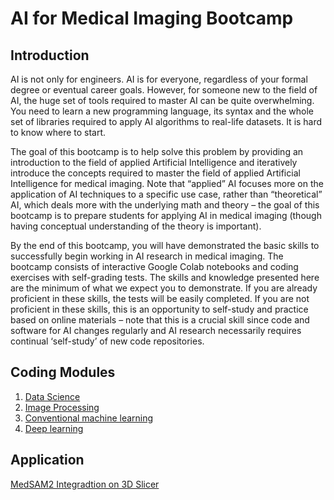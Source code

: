 # AI for Medical Imaging Bootcamp

## Introduction
AI is not only for engineers. AI is for everyone, regardless of your formal degree or eventual career goals. However, for someone new to the field of AI, the huge set of tools required to master AI can be quite overwhelming. You need to learn a new programming language, its syntax and the whole set of libraries required to apply AI algorithms to real-life datasets. It is hard to know where to start.

The goal of this bootcamp is to help solve this problem by providing an introduction to the field of applied Artificial Intelligence and iteratively introduce the concepts required to master the field of applied Artificial Intelligence for medical imaging. Note that “applied” AI focuses more on the application of AI techniques to a specific use case, rather than “theoretical” AI, which deals more with the underlying math and theory – the goal of this bootcamp is to prepare students for applying AI in medical imaging (though having conceptual understanding of the theory is important).

By the end of this bootcamp, you will have demonstrated the basic skills to successfully begin working in AI research in medical imaging. The bootcamp consists of interactive Google Colab notebooks and coding exercises with self-grading tests. The skills and knowledge presented here are the minimum of what we expect you to demonstrate. If you are already proficient in these skills, the tests will be easily completed. If you are not proficient in these skills, this is an opportunity to self-study and practice based on online materials – note that this is a crucial skill since code and software for AI changes regularly and AI research necessarily requires continual ‘self-study’ of new code repositories.

## Coding Modules 
1. [Data Science](https://colab.research.google.com/drive/1jT6mgw9YXBsiFm8DFaMlLBOjsjLDcO6x?usp=sharing)
2. [Image Processing](https://colab.research.google.com/drive/1varOzvr-lLOH4RNiUOLMokz6UloxYeTg?usp=sharing)
3. [Conventional machine learning](https://colab.research.google.com/drive/1b2MGhZwX88_o4qjpz8n-CvsdtUylR4gh)
4. [Deep learning](https://colab.research.google.com/drive/1UO3zoO3Lf86XEpX-tYAa2Il20-kDcLMN#scrollTo=B2WKuybagk-2)


## Application
[MedSAM2 Integradtion on 3D Slicer](Foundation_model.md)
